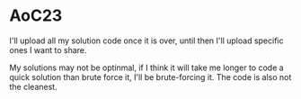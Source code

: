# AoC23

I'll upload all my solution code once it is over, until then I'll upload specific ones I want to share. 

My solutions may not be optinmal, if I think it will take me longer to code a quick solution than brute force it, I'll be brute-forcing it. The code is also not the cleanest. 
